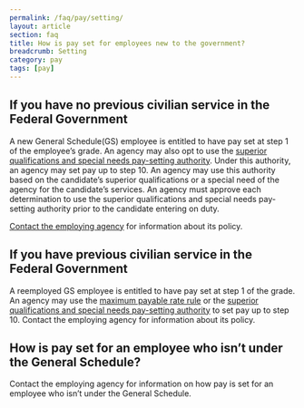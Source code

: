 ```yaml
---
permalink: /faq/pay/setting/
layout: article
section: faq
title: How is pay set for employees new to the government?
breadcrumb: Setting
category: pay
tags: [pay]
---
```


## If you have no previous civilian service in the Federal Government

A new General Schedule(GS) employee is entitled to have pay set at step 1 of the employee’s grade. An agency may also opt to use the  [superior qualifications and special needs pay-setting authority](https://www.opm.gov/policy-data-oversight/pay-leave/pay-administration/fact-sheets/superior-qualifications-and-special-needs-pay-setting-authority/). Under this authority, an agency may set pay up to step 10. An agency may use this authority based on the candidate’s superior qualifications or a special need of the agency for the candidate’s services. An agency must approve each determination to use the superior qualifications and special needs pay-setting authority prior to the candidate entering on duty.

[Contact the employing agency](../../how-to/application/agency/contact/) for information about its policy.

## If you have previous civilian service in the Federal Government

A reemployed GS employee is entitled to have pay set at step 1 of the grade. An agency may use the [maximum payable rate rule](https://www.opm.gov/policy-data-oversight/pay-leave/pay-administration/fact-sheets/maximum-payable-rate-rule/) or the [superior qualifications and special needs pay-setting authority](https://www.opm.gov/policy-data-oversight/pay-leave/pay-administration/fact-sheets/superior-qualifications-and-special-needs-pay-setting-authority/) to set pay up to step 10. Contact the employing agency for information about its policy.

## How is pay set for an employee who isn’t under the General Schedule?

Contact the employing agency for information on how pay is set for an employee who isn’t under the General Schedule.
